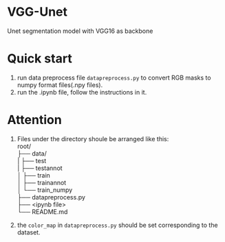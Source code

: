# VGG-Unet
Unet segmentation model with VGG16 as backbone

# Quick start
1. run data preprocess file `datapreprocess.py` to convert RGB masks to numpy format files(.npy files).
2. run the .ipynb file, follow the instructions in it.

# Attention
1. Files under the directory shoule be arranged like this:   
  root/   
  ├── data/   
  |   ├── test   
  |   ├── testannot   
  │   ├── train   
  │   ├── trainannot   
  │   └── train_numpy   
  ├── datapreprocess.py   
  ├── \<ipynb file\>   
  └── README.md   

2. the `color_map` in `datapreprocess.py` should be set corresponding to the dataset.

